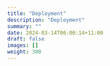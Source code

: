 ```yaml
---
title: "Deployment"
description: "Deployment"
summary: ""
date: 2024-03-14T06:00:14+11:00
draft: false
images: []
weight: 300
---
```

